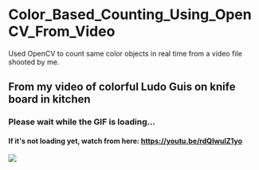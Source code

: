 # Color_Based_Counting_Using_OpenCV_From_Video

Used OpenCV to count same color objects in real time from a video file shooted by me.

## From my video of colorful Ludo Guis on knife board in kitchen

### Please wait while the GIF is loading...

#### If it's not loading yet, watch from here: https://youtu.be/rdQIwulZ1yo

![](https://github.com/anmsajedulalam/Color_Based_Counting_Using_OpenCV_From_Video/blob/main/30.10.2022_18.08.37_REC.gif)

